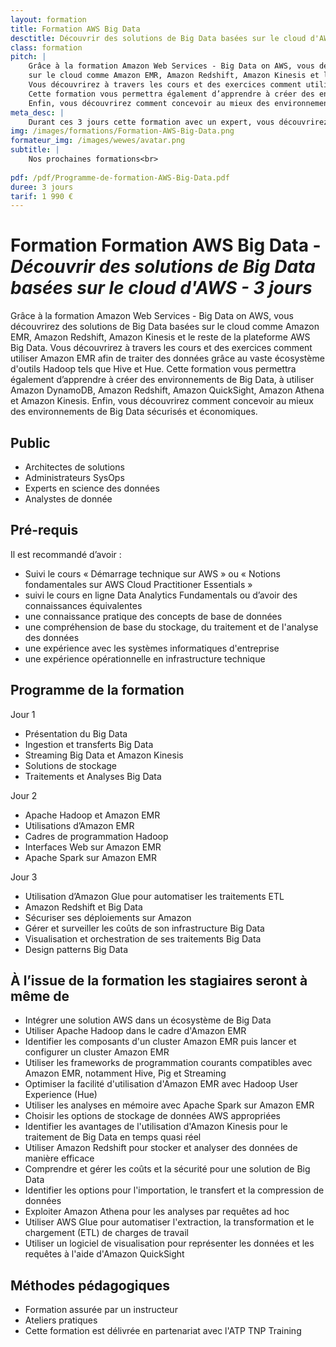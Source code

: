 ```yaml
---
layout: formation
title: Formation AWS Big Data
desctitle: Découvrir des solutions de Big Data basées sur le cloud d'AWS
class: formation
pitch: |
    Grâce à la formation Amazon Web Services - Big Data on AWS, vous découvrirez des solutions de Big Data basées 
    sur le cloud comme Amazon EMR, Amazon Redshift, Amazon Kinesis et le reste de la plateforme AWS Big Data. 
    Vous découvrirez à travers les cours et des exercices comment utiliser Amazon EMR afin de traiter des données grâce au vaste écosystème d'outils Hadoop tels que Hive et Hue. 
    Cette formation vous permettra également d’apprendre à créer des environnements de Big Data, à utiliser Amazon DynamoDB, Amazon Redshift, Amazon QuickSight, Amazon Athena et Amazon Kinesis. 
    Enfin, vous découvrirez comment concevoir au mieux des environnements de Big Data sécurisés et économiques.
meta_desc: |
    Durant ces 3 jours cette formation avec un expert, vous découvrirez des solutions de Big Data basées sur le cloud d'AWS
img: /images/formations/Formation-AWS-Big-Data.png
formateur_img: /images/wewes/avatar.png
subtitle: |
    Nos prochaines formations<br>
    
pdf: /pdf/Programme-de-formation-AWS-Big-Data.pdf
duree: 3 jours
tarif: 1 990 €
---
```


# Formation Formation AWS Big Data - *Découvrir des solutions de Big Data basées sur le cloud d'AWS - 3 jours*

Grâce à la formation Amazon Web Services - Big Data on AWS, vous découvrirez des solutions de Big Data basées 
sur le cloud comme Amazon EMR, Amazon Redshift, Amazon Kinesis et le reste de la plateforme AWS Big Data. 
Vous découvrirez à travers les cours et des exercices comment utiliser Amazon EMR afin de traiter des données grâce au vaste écosystème d'outils Hadoop tels que Hive et Hue. 
Cette formation vous permettra également d’apprendre à créer des environnements de Big Data, à utiliser Amazon DynamoDB, Amazon Redshift, Amazon QuickSight, Amazon Athena et Amazon Kinesis. 
Enfin, vous découvrirez comment concevoir au mieux des environnements de Big Data sécurisés et économiques.

## Public

* Architectes de solutions
* Administrateurs SysOps
* Experts en science des données
* Analystes de donnée

## Pré-requis

Il est recommandé d’avoir :

* Suivi le cours « Démarrage technique sur AWS » ou « Notions fondamentales sur AWS Cloud Practitioner Essentials »
* suivi le cours en ligne Data Analytics Fundamentals ou d’avoir des connaissances équivalentes
* une connaissance pratique des concepts de base de données
* une compréhension de base du stockage, du traitement et de l'analyse des données
* une expérience avec les systèmes informatiques d'entreprise
* une expérience opérationnelle en infrastructure technique 

## Programme de la formation

Jour 1
* Présentation du Big Data
* Ingestion et transferts Big Data
* Streaming Big Data et Amazon Kinesis
* Solutions de stockage
* Traitements et Analyses Big Data

Jour 2
* Apache Hadoop et Amazon EMR
* Utilisations d’Amazon EMR
* Cadres de programmation Hadoop
* Interfaces Web sur Amazon EMR
* Apache Spark sur Amazon EMR

Jour 3
* Utilisation d’Amazon Glue pour automatiser les traitements ETL
* Amazon Redshift et Big Data
* Sécuriser ses déploiements sur Amazon
* Gérer et surveiller les coûts de son infrastructure Big Data
* Visualisation et orchestration de ses traitements Big Data
* Design patterns Big Data

## À l’issue de la formation les stagiaires seront à même de

* Intégrer une solution AWS dans un écosystème de Big Data
* Utiliser Apache Hadoop dans le cadre d'Amazon EMR
* Identifier les composants d'un cluster Amazon EMR puis lancer et configurer un cluster Amazon EMR
* Utiliser les frameworks de programmation courants compatibles avec Amazon EMR, notamment Hive, Pig et Streaming
* Optimiser la facilité d'utilisation d'Amazon EMR avec Hadoop User Experience (Hue)
* Utiliser les analyses en mémoire avec Apache Spark sur Amazon EMR
* Choisir les options de stockage de données AWS appropriées
* Identifier les avantages de l'utilisation d'Amazon Kinesis pour le traitement de Big Data en temps quasi réel
* Utiliser Amazon Redshift pour stocker et analyser des données de manière efficace
* Comprendre et gérer les coûts et la sécurité pour une solution de Big Data
* Identifier les options pour l'importation, le transfert et la compression de données
* Exploiter Amazon Athena pour les analyses par requêtes ad hoc
* Utiliser AWS Glue pour automatiser l'extraction, la transformation et le chargement (ETL) de charges de travail
* Utiliser un logiciel de visualisation pour représenter les données et les requêtes à l'aide d'Amazon QuickSight

## Méthodes pédagogiques

* Formation assurée par un instructeur
* Ateliers pratiques
* Cette formation est délivrée en partenariat avec l'ATP TNP Training
